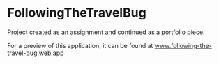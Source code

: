 # FollowingTheTravelBug
Project created as an assignment and continued as a portfolio piece.  

For a preview of this application, it can be found at www.following-the-travel-bug.web.app

